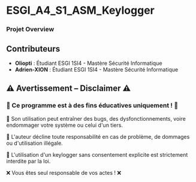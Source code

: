 # ESGI_A4_S1_ASM_Keylogger



### Projet Overview



## Contributeurs

- **Oliopti** : Étudiant ESGI 1SI4 - Mastère Sécurité Informatique
- **Adrien-XION** : Étudiant ESGI 1SI4 - Mastère Sécurité Informatique


## ⚠️ Avertissement – Disclaimer ⚠️

### 🚨 Ce programme est à des fins éducatives uniquement ! 🚨

🔹 Son utilisation peut entraîner des bugs, des dysfonctionnements, voire endommager votre système ou celui d'un tiers.

🔹 L'auteur décline toute responsabilité en cas de problème, de dommages ou d'utilisation illégale.

🔹 L'utilisation d'un keylogger sans consentement explicite est strictement interdite par la loi.

❌ Vous êtes seul responsable de vos actes ! ❌

